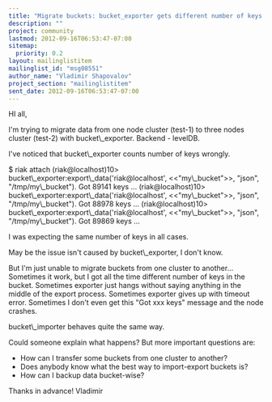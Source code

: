 ```yaml
---
title: "Migrate buckets: bucket_exporter gets different number of keys."
description: ""
project: community
lastmod: 2012-09-16T06:53:47-07:00
sitemap:
  priority: 0.2
layout: mailinglistitem
mailinglist_id: "msg08551"
author_name: "Vladimir Shapovalov"
project_section: "mailinglistitem"
sent_date: 2012-09-16T06:53:47-07:00
---
```



HI all,

I'm trying to migrate data from one node cluster (test-1) to three nodes
cluster (test-2) with
bucket\\_exporter.
Backend - levelDB.

I've noticed that
bucket\\_exporter counts
number of keys wrongly.

$ riak attach
(riak@localhost)10&gt; bucket\\_exporter:export\\_data('riak@localhost',
&lt;&lt;"my\\_bucket"&gt;&gt;, "json", "/tmp/my\\_bucket").
Got 89141 keys
...
(riak@localhost)10&gt; bucket\\_exporter:export\\_data('riak@localhost',
&lt;&lt;"my\\_bucket"&gt;&gt;, "json", "/tmp/my\\_bucket").
Got 88978 keys
...
(riak@localhost)10&gt; bucket\\_exporter:export\\_data('riak@localhost',
&lt;&lt;"my\\_bucket"&gt;&gt;, "json", "/tmp/my\\_bucket").
Got 89869 keys
...

I was expecting the same number of keys in all cases.

May be the issue isn't caused by bucket\\_exporter, I don't know.

But I'm just unable to migrate buckets from one cluster to another...
Sometimes it work, but I got all the time different number of keys in the
bucket.
Sometimes exporter just hangs without saying anything in the middle of the
export process.
Sometimes exporter gives up with timeout error.
Sometimes I don't even get this "Got xxx keys" message and the node crashes.

bucket\\_importer behaves quite the same way.

Could someone explain what happens?
But more important questions are:
- How can I transfer some buckets from one cluster to another?
- Does anybody know what the best way to import-export buckets is?
- How can I backup data bucket-wise?

Thanks in advance!
Vladimir
